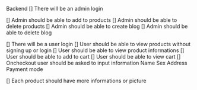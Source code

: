 
Backend
[] There will be an admin login

[] Admin should be able to add to products
[] Admin should be able to delete products
[] Admin should be able to create blog
[] Admin should be able to delete blog

[] There will be a user login
[] User should be able to view products without signing up or login
[] User should be able to view product informations
[] User should be able to add to cart
[] User should be able to view cart
[] Oncheckout user should be asked to input information
  Name
  Sex
  Address
  Payment mode


[] Each product should have more informations or picture


